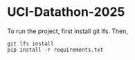 # UCI-Datathon-2025

To run the project, first install git lfs.
Then,
```
git lfs install
pip install -r requirements.txt
```
